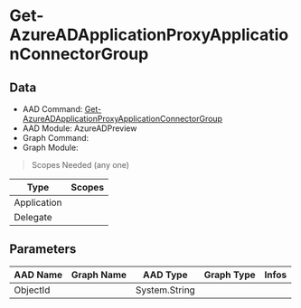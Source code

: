 # Get-AzureADApplicationProxyApplicationConnectorGroup

> 

## Data

+ AAD Command: [Get-AzureADApplicationProxyApplicationConnectorGroup](https://docs.microsoft.com/en-us/powershell/module/AzureADPreview/Get-AzureADApplicationProxyApplicationConnectorGroup)
+ AAD Module: AzureADPreview
+ Graph Command: []()
+ Graph Module: 

> Scopes Needed (any one)

|Type|Scopes|
|---|---|
|Application||
|Delegate||

## Parameters

|AAD Name|Graph Name|AAD Type|Graph Type|Infos|
|---|---|---|---|---|
|ObjectId||System.String|||

